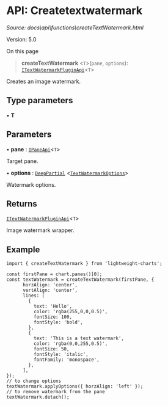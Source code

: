 # API: Createtextwatermark

*Source: docs\api\functions\createTextWatermark.html*

Version: 5.0

On this page

> **createTextWatermark** <`T`>(`pane`, `options`): [`ITextWatermarkPluginApi`](../type-aliases/ITextWatermarkPluginApi.md)<`T`>

Creates an image watermark.

## Type parameters[​](createTextWatermark.html#type-parameters "Direct link to Type parameters")

• **T**

## Parameters[​](createTextWatermark.html#parameters "Direct link to Parameters")

• **pane** : [`IPaneApi`](../interfaces/IPaneApi.md)<`T`>

Target pane.

• **options** : [`DeepPartial`](../type-aliases/DeepPartial.md) <[`TextWatermarkOptions`](../interfaces/TextWatermarkOptions.md)>

Watermark options.

## Returns[​](createTextWatermark.html#returns "Direct link to Returns")

[`ITextWatermarkPluginApi`](../type-aliases/ITextWatermarkPluginApi.md)<`T`>

Image watermark wrapper.

## Example[​](createTextWatermark.html#example "Direct link to Example")
    
    
    import { createTextWatermark } from 'lightweight-charts';  
      
    const firstPane = chart.panes()[0];  
    const textWatermark = createTextWatermark(firstPane, {  
          horzAlign: 'center',  
          vertAlign: 'center',  
          lines: [  
            {  
              text: 'Hello',  
              color: 'rgba(255,0,0,0.5)',  
              fontSize: 100,  
              fontStyle: 'bold',  
            },  
            {  
              text: 'This is a text watermark',  
              color: 'rgba(0,0,255,0.5)',  
              fontSize: 50,  
              fontStyle: 'italic',  
              fontFamily: 'monospace',  
            },  
          ],  
    });  
    // to change options  
    textWatermark.applyOptions({ horzAlign: 'left' });  
    // to remove watermark from the pane  
    textWatermark.detach();  
    
